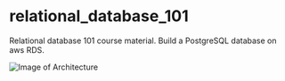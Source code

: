 # relational_database_101
Relational database 101 course material.  Build a PostgreSQL database on aws RDS.

![Image of Architecture](https://raw.githubusercontent.com/alanjbates/relational_database1_101/master/database1-architecture.png)